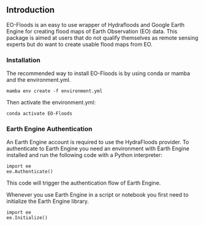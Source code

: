 ## Introduction
EO-Floods is an easy to use wrapper of Hydrafloods and Google Earth Engine for creating flood maps of Earth Observation (EO) data. This package is aimed at users that do not qualify themselves as remote sensing experts but do want to create usable flood maps from EO.

### Installation
The recommended way to install EO-Floods is by using conda or mamba and the environment.yml.

```
mamba env create -f environment.yml
```

Then activate the environment.yml:

```
conda activate EO-Floods
```

### Earth Engine Authentication
An Earth Engine account is required to use the HydraFloods provider. To authenticate to Earth Engine you need an environment with Earth Engine installed and run the following code with a Python interpreter:
```
import ee
ee.Authenticate()
```
This code will trigger the authentication flow of Earth Engine.

Whenever you use Earth Engine in a script or notebook you first need to initialize the Earth Engine library.
```
import ee
ee.Initialize()
```
